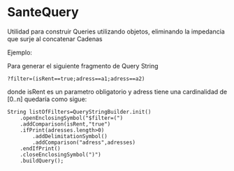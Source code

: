 # SanteQuery
Utilidad para construir Queries utilizando objetos, eliminando la impedancia que surje al concatenar Cadenas

Ejemplo:

Para generar el siguiente fragmento de Query String 

    ?filter=(isRent==true;adress==a1;adress==a2) 

donde isRent es un parametro obligatorio y adress tiene una cardinalidad de [0..n] quedaría como sigue:

    String listOfFilters=QueryStringBuilder.init()
    	.openEnclosingSymbol("$filter=(")
    	.addComparison(isRent,"true")
    	.ifPrint(adresses.length>0)
    		.addDelimitationSymbol()
    		.addComparison("adress",adresses)
    	.endIfPrint()
    	.closeEnclosingSymbol(")")
    	.buildQuery();
